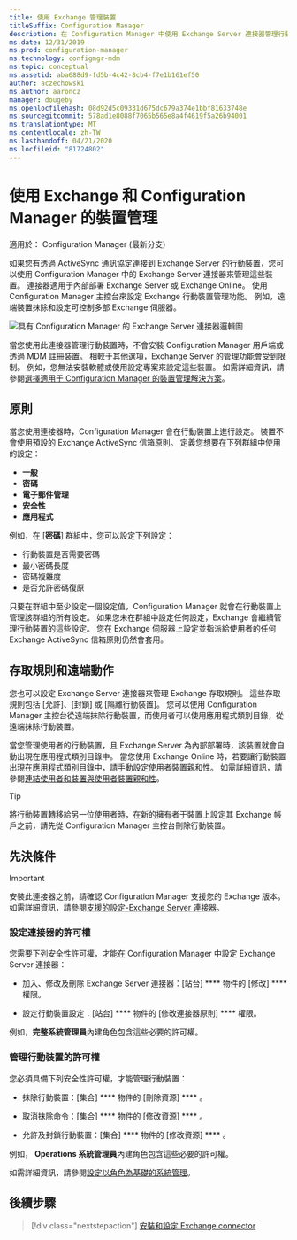 ```yaml
---
title: 使用 Exchange 管理裝置
titleSuffix: Configuration Manager
description: 在 Configuration Manager 中使用 Exchange Server 連接器管理行動裝置。
ms.date: 12/31/2019
ms.prod: configuration-manager
ms.technology: configmgr-mdm
ms.topic: conceptual
ms.assetid: aba688d9-fd5b-4c42-8cb4-f7e1b161ef50
author: aczechowski
ms.author: aaroncz
manager: dougeby
ms.openlocfilehash: 08d92d5c09331d675dc679a374e1bbf81633748e
ms.sourcegitcommit: 578ad1e8088f7065b565e8a4f4619f5a26b94001
ms.translationtype: MT
ms.contentlocale: zh-TW
ms.lasthandoff: 04/21/2020
ms.locfileid: "81724802"
---
```

# <a name="device-management-with-exchange-and-configuration-manager"></a>使用 Exchange 和 Configuration Manager 的裝置管理

適用於：  Configuration Manager (最新分支)

如果您有透過 ActiveSync 通訊協定連接到 Exchange Server 的行動裝置，您可以使用 Configuration Manager 中的 Exchange Server 連接器來管理這些裝置。 連接器適用于內部部署 Exchange Server 或 Exchange Online。 使用 Configuration Manager 主控台來設定 Exchange 行動裝置管理功能。 例如，遠端裝置抹除和設定可控制多部 Exchange 伺服器。

![具有 Configuration Manager 的 Exchange Server 連接器邏輯圖](media/configmgr-with-exchange.png)  

當您使用此連接器管理行動裝置時，不會安裝 Configuration Manager 用戶端或透過 MDM 註冊裝置。 相較于其他選項，Exchange Server 的管理功能會受到限制。 例如，您無法安裝軟體或使用設定專案來設定這些裝置。 如需詳細資訊，請參閱[選擇適用于 Configuration Manager 的裝置管理解決方案](../../core/plan-design/choose-a-device-management-solution.md)。  

## <a name="policies"></a>原則

當您使用連接器時，Configuration Manager 會在行動裝置上進行設定。 裝置不會使用預設的 Exchange ActiveSync 信箱原則。 定義您想要在下列群組中使用的設定：

- **一般**
- **密碼**
- **電子郵件管理**
- **安全性**
- **應用程式**

例如，在 [**密碼**] 群組中，您可以設定下列設定：

- 行動裝置是否需要密碼
- 最小密碼長度
- 密碼複雜度
- 是否允許密碼復原

只要在群組中至少設定一個設定值，Configuration Manager 就會在行動裝置上管理該群組的所有設定。 如果您未在群組中設定任何設定，Exchange 會繼續管理行動裝置的這些設定。 您在 Exchange 伺服器上設定並指派給使用者的任何 Exchange ActiveSync 信箱原則仍然會套用。

## <a name="access-rules-and-remote-actions"></a>存取規則和遠端動作

您也可以設定 Exchange Server 連接器來管理 Exchange 存取規則。 這些存取規則包括 [允許]、[封鎖] 或 [隔離行動裝置]。 您可以使用 Configuration Manager 主控台從遠端抹除行動裝置，而使用者可以使用應用程式類別目錄，從遠端抹除行動裝置。

當您管理使用者的行動裝置，且 Exchange Server 為內部部署時，該裝置就會自動出現在應用程式類別目錄中。 當您使用 Exchange Online 時，若要讓行動裝置出現在應用程式類別目錄中，請手動設定使用者裝置親和性。 如需詳細資訊，請參閱[連結使用者和裝置與使用者裝置親和性](../../apps/deploy-use/link-users-and-devices-with-user-device-affinity.md)。

> [!TIP]  
> 將行動裝置轉移給另一位使用者時，在新的擁有者于裝置上設定其 Exchange 帳戶之前，請先從 Configuration Manager 主控台刪除行動裝置。

## <a name="prerequisites"></a>先決條件

> [!IMPORTANT]  
> 安裝此連接器之前，請確認 Configuration Manager 支援您的 Exchange 版本。 如需詳細資訊，請參閱[支援的設定-Exchange Server 連接器](../../core/plan-design/configs/supported-operating-systems-for-clients-and-devices.md#bkmk_ExSrvConOS)。  

### <a name="permissions-to-configure-the-connector"></a>設定連接器的許可權

您需要下列安全性許可權，才能在 Configuration Manager 中設定 Exchange Server 連接器：

- 加入、修改及刪除 Exchange Server 連接器：[站台] **** 物件的 [修改] **** 權限。  

- 設定行動裝置設定：[站台] **** 物件的 [修改連接器原則] **** 權限。  

例如，**完整系統管理員**內建角色包含這些必要的許可權。  

### <a name="permissions-to-manage-mobile-devices"></a>管理行動裝置的許可權

您必須具備下列安全性許可權，才能管理行動裝置：  

- 抹除行動裝置：[集合] **** 物件的 [刪除資源] **** 。  

- 取消抹除命令：[集合] **** 物件的 [修改資源] **** 。  

- 允許及封鎖行動裝置：[集合] **** 物件的 [修改資源] **** 。  

例如， **Operations 系統管理員**內建角色包含這些必要的許可權。

如需詳細資訊，請參閱[設定以角色為基礎的系統管理](../../core/servers/deploy/configure/configure-role-based-administration.md)。

## <a name="next-steps"></a>後續步驟

> [!div class="nextstepaction"]
> [安裝和設定 Exchange connector](install-configure-exchange-connector.md)
